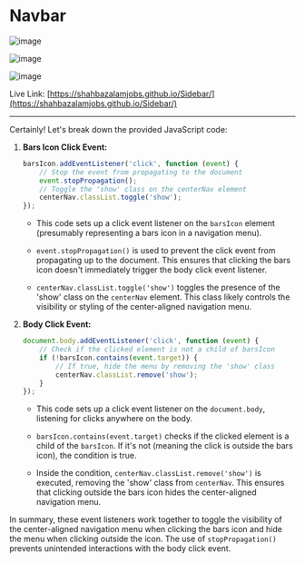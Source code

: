 
# Navbar

![image](https://github.com/shahbazalamjobs/01-Javascript-Beginners-Project/assets/125631878/5400ff95-2b53-4282-8764-2eef19b597be)


![image](https://github.com/shahbazalamjobs/01-Javascript-Beginners-Project/assets/125631878/c0a81636-9d52-47e4-b718-8d1e421e97a7)

![image](https://github.com/shahbazalamjobs/01-Javascript-Beginners-Project/assets/125631878/587ace32-c689-4e28-ae02-1928bdeff878)



Live Link: [https://shahbazalamjobs.github.io/Sidebar/](https://shahbazalamjobs.github.io/Sidebar/)

---

Certainly! Let's break down the provided JavaScript code:

1. **Bars Icon Click Event:**
   ```javascript
   barsIcon.addEventListener('click', function (event) {
       // Stop the event from propagating to the document
       event.stopPropagation();
       // Toggle the 'show' class on the centerNav element
       centerNav.classList.toggle('show');
   });
   ```
   - This code sets up a click event listener on the `barsIcon` element (presumably representing a bars icon in a navigation menu).
   - `event.stopPropagation()` is used to prevent the click event from propagating up to the document. This ensures that clicking the bars icon doesn't immediately trigger the body click event listener.

   - `centerNav.classList.toggle('show')` toggles the presence of the 'show' class on the `centerNav` element. This class likely controls the visibility or styling of the center-aligned navigation menu.

2. **Body Click Event:**
   ```javascript
   document.body.addEventListener('click', function (event) {
       // Check if the clicked element is not a child of barsIcon
       if (!barsIcon.contains(event.target)) {
           // If true, hide the menu by removing the 'show' class
           centerNav.classList.remove('show');
       }
   });
   ```
   - This code sets up a click event listener on the `document.body`, listening for clicks anywhere on the body.
   - `barsIcon.contains(event.target)` checks if the clicked element is a child of the `barsIcon`. If it's not (meaning the click is outside the bars icon), the condition is true.

   - Inside the condition, `centerNav.classList.remove('show')` is executed, removing the 'show' class from `centerNav`. This ensures that clicking outside the bars icon hides the center-aligned navigation menu.

In summary, these event listeners work together to toggle the visibility of the center-aligned navigation menu when clicking the bars icon and hide the menu when clicking outside the icon. The use of `stopPropagation()` prevents unintended interactions with the body click event.
